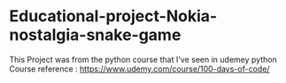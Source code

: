 # Educational-project-Nokia-nostalgia-snake-game
This Project was from the python course that I've seen in udemey python Course 
reference : https://www.udemy.com/course/100-days-of-code/
